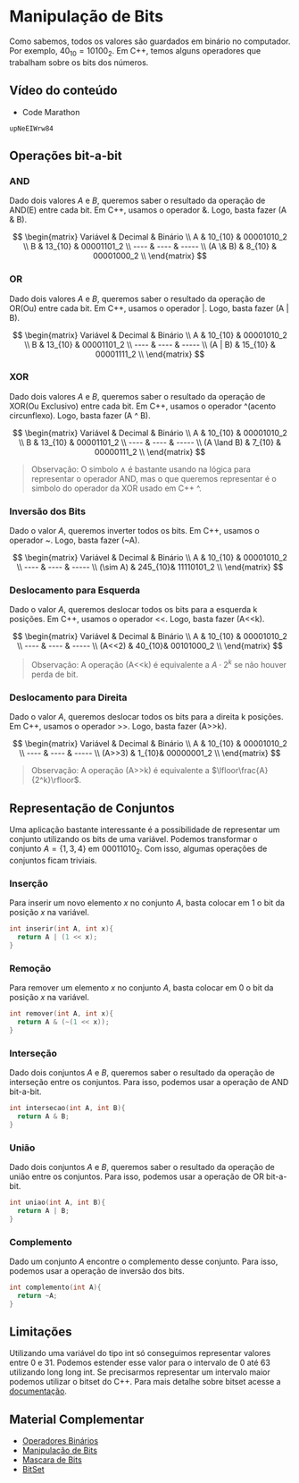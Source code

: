 # Manipulação de Bits
Como sabemos, todos os valores são guardados em binário no computador. Por exemplo, $40_{10} = 10100_2$. Em C++, temos alguns operadores que trabalham sobre os bits dos números.

## Vídeo do conteúdo

- Code Marathon

```youtube
upNeEIWrw84
```

## Operações bit-a-bit
### AND
Dado dois valores $A$ e $B$, queremos saber o resultado da operação de AND(E) entre cada bit. Em C++, usamos o operador &. Logo, basta fazer (A & B).

$$
\begin{matrix}
 Variável & Decimal & Binário          \\ 
 A           &  10_{10} &  00001010_2 \\ 
 B           &  13_{10} &  00001101_2 \\ 
----          &     ----     &     -----            \\
 (A \& B) &  8_{10}   &  00001000_2 \\ 
\end{matrix}
$$

### OR
Dado dois valores $A$ e $B$, queremos saber o resultado da operação de OR(Ou) entre cada bit. Em C++, usamos o operador |. Logo, basta fazer (A | B).

$$
\begin{matrix}
 Variável & Decimal & Binário          \\ 
 A           &  10_{10} &  00001010_2 \\ 
 B           &  13_{10} &  00001101_2 \\ 
----          &     ----     &     -----            \\
 (A | B)   &  15_{10}   &  00001111_2 \\ 
\end{matrix}
$$

### XOR
Dado dois valores $A$ e $B$, queremos saber o resultado da operação de XOR(Ou Exclusivo) entre cada bit. Em C++, usamos o operador ^(acento circunflexo). Logo, basta fazer (A ^ B).

$$
\begin{matrix}
 Variável & Decimal & Binário          \\ 
 A           &  10_{10} &  00001010_2 \\ 
 B           &  13_{10} &  00001101_2 \\ 
----          &     ----     &     -----            \\
 (A \land B)   &  7_{10}   &  00000111_2 \\ 
\end{matrix}
$$

> Observação: O simbolo $\land$ é bastante usando na lógica para representar o operador AND, mas o que queremos representar é o simbolo do operador da XOR usado em C++ ^.

### Inversão dos Bits
Dado o valor $A$, queremos inverter todos os bits. Em C++, usamos o operador ~. Logo, basta fazer (~A).

$$
\begin{matrix}
 Variável & Decimal & Binário          \\ 
 A           &  10_{10} &  00001010_2 \\ 
----          &     ----     &     -----            \\
 (\sim A)       & 245_{10}&  11110101_2 \\ 
\end{matrix}
$$

### Deslocamento para Esquerda
Dado o valor $A$, queremos deslocar todos os bits para a esquerda k posições. Em C++, usamos o operador <<. Logo, basta fazer (A<<k).

$$
\begin{matrix}
 Variável & Decimal & Binário          \\ 
 A           &  10_{10} &  00001010_2 \\ 
----          &     ----     &     -----            \\
 (A<<2)       & 40_{10}&  00101000_2 \\ 
\end{matrix}
$$

> Observação: A operação (A<<k) é equivalente a $A\cdot 2^k$ se não houver perda de bit.

### Deslocamento para Direita
Dado o valor $A$, queremos deslocar todos os bits para a direita k posições. Em C++, usamos o operador >>. Logo, basta fazer (A>>k).

$$
\begin{matrix}
 Variável & Decimal & Binário          \\ 
 A           &  10_{10} &  00001010_2 \\ 
----          &     ----     &     -----            \\
 (A>>3)       & 1_{10}&  00000001_2 \\ 
\end{matrix}
$$

> Observação: A operação (A>>k) é equivalente a $\lfloor\frac{A}{2^k}\rfloor$.

## Representação de Conjuntos
Uma aplicação bastante interessante é a possibilidade de representar um conjunto utilizando os bits de uma variável. Podemos transformar o conjunto $A = \{1, 3, 4\}$ em $00011010_2$. Com isso, algumas operações de conjuntos ficam triviais.

### Inserção
Para inserir um novo elemento $x$ no conjunto $A$, basta colocar em 1 o bit da posição $x$ na variável.

```cpp
int inserir(int A, int x){
  return A | (1 << x);
}
```

### Remoção
Para remover um elemento $x$ no conjunto $A$, basta colocar em 0 o bit da posição $x$ na variável.

```cpp
int remover(int A, int x){
  return A & (~(1 << x));
}
```

### Interseção
Dado dois conjuntos $A$ e $B$, queremos saber o resultado da operação de interseção entre os conjuntos. Para isso, podemos usar a operação de AND bit-a-bit.

```cpp
int intersecao(int A, int B){
  return A & B;
}
```

### União
Dado dois conjuntos $A$ e $B$, queremos saber o resultado da operação de união entre os conjuntos. Para isso, podemos usar a operação de OR bit-a-bit.

```cpp
int uniao(int A, int B){
  return A | B;
}
```

### Complemento
Dado um conjunto $A$ encontre o complemento desse conjunto. Para isso, podemos usar a operação de inversão dos bits.

```cpp
int complemento(int A){
  return ~A;
}
```

## Limitações
Utilizando uma variável do tipo int só conseguimos representar valores entre 0 e 31. Podemos estender esse valor para o intervalo de 0 até 63 utilizando long long int. Se precisarmos representar um intervalo maior podemos utilizar o bitset<TAMANHO> do C++. Para mais detalhe sobre bitset acesse a [documentação](http://www.cplusplus.com/reference/bitset/bitset/).

## Material Complementar
- [Operadores Binários](https://neps.academy/br/course/matematica-computacional-(codcad)/lesson/operadores-binarios)
- [Manipulação de Bits](https://neps.academy/br/course/matematica-computacional-(codcad)/lesson/manipulacao-de-bits)
- [Mascara de Bits](https://neps.academy/br/course/matematica-computacional-(codcad)/lesson/mascara-de-bits)
- [BitSet](http://www.cplusplus.com/reference/bitset/bitset/)